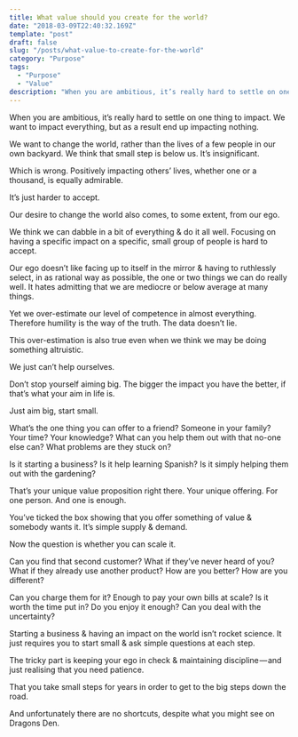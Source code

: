 ```yaml
---
title: What value should you create for the world?
date: "2018-03-09T22:40:32.169Z"
template: "post"
draft: false
slug: "/posts/what-value-to-create-for-the-world"
category: "Purpose"
tags:
  - "Purpose"
  - "Value"
description: "When you are ambitious, it’s really hard to settle on one thing to impact. We want to impact everything, but as a result end up impacting nothing."
---
```



When you are ambitious, it’s really hard to settle on one thing to impact. We want to impact everything, but as a result end up impacting nothing.

We want to change the world, rather than the lives of a few people in our own backyard. We think that small step is below us. It’s insignificant.

Which is wrong. Positively impacting others’ lives, whether one or a thousand, is equally admirable.

It’s just harder to accept.

Our desire to change the world also comes, to some extent, from our ego.

We think we can dabble in a bit of everything & do it all well. Focusing on having a specific impact on a specific, small group of people is hard to accept.

Our ego doesn’t like facing up to itself in the mirror & having to ruthlessly select, in as rational way as possible, the one or two things we can do really well. It hates admitting that we are mediocre or below average at many things.

Yet we over-estimate our level of competence in almost everything. Therefore humility is the way of the truth. The data doesn’t lie.

This over-estimation is also true even when we think we may be doing something altruistic.

We just can’t help ourselves.


Don’t stop yourself aiming big. The bigger the impact you have the better, if that’s what your aim in life is.

Just aim big, start small.

What’s the one thing you can offer to a friend? Someone in your family? Your time? Your knowledge? What can you help them out with that no-one else can? What problems are they stuck on?

Is it starting a business? Is it help learning Spanish? Is it simply helping them out with the gardening?

That’s your unique value proposition right there. Your unique offering. For one person. And one is enough.

You’ve ticked the box showing that you offer something of value & somebody wants it. It’s simple supply & demand.

Now the question is whether you can scale it.

Can you find that second customer? What if they’ve never heard of you? What if they already use another product? How are you better? How are you different?

Can you charge them for it? Enough to pay your own bills at scale? Is it worth the time put in? Do you enjoy it enough? Can you deal with the uncertainty?

Starting a business & having an impact on the world isn’t rocket science. It just requires you to start small & ask simple questions at each step.

The tricky part is keeping your ego in check & maintaining discipline — and just realising that you need patience.

That you take small steps for years in order to get to the big steps down the road.

And unfortunately there are no shortcuts, despite what you might see on Dragons Den.
